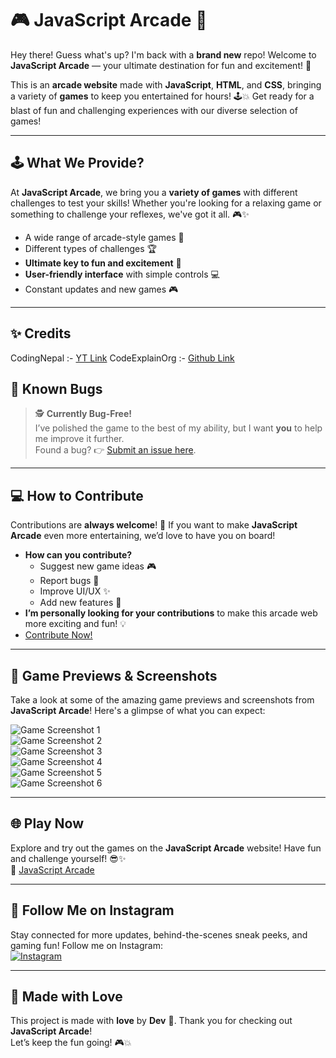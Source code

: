 # 🎮 **JavaScript Arcade** 🎉

Hey there! Guess what's up? I'm back with a **brand new** repo! Welcome to **JavaScript Arcade** — your ultimate destination for fun and excitement! 🚀  

This is an **arcade website** made with **JavaScript**, **HTML**, and **CSS**, bringing a variety of **games** to keep you entertained for hours! 🕹️💥 Get ready for a blast of fun and challenging experiences with our diverse selection of games! 

---

## 🕹️ **What We Provide?**  
At **JavaScript Arcade**, we bring you a **variety of games** with different challenges to test your skills! Whether you're looking for a relaxing game or something to challenge your reflexes, we've got it all. 🎮✨  
- A wide range of arcade-style games 🎯  
- Different types of challenges 🏆  
- **Ultimate key to fun and excitement** 🔑  
- **User-friendly interface** with simple controls 💻  
- Constant updates and new games 🎮

---
## ✨ **Credits** 
CodingNepal :- [YT Link](https://youtu.be/OORUHkgg4IM?si=b2eIWDU2dMLEPXij)
CodeExplainOrg :- [Github Link](https://github.com/CodeExplainedRepo/Original-Flappy-bird-JavaScript/tree/master)
## 🐞 **Known Bugs**  

> 🕵️ **Currently Bug-Free!**  
I’ve polished the game to the best of my ability, but I want **you** to help me improve it further.  
Found a bug? 👉 [Submit an issue here](https://github.com/Diptanu761/JavaScript-Arcade/issues).

---

## 💻 **How to Contribute**  
Contributions are **always welcome**! 🙌 If you want to make **JavaScript Arcade** even more entertaining, we’d love to have you on board!  
- **How can you contribute?**  
  - Suggest new game ideas 🎮  
  - Report bugs 🐞  
  - Improve UI/UX ✨  
  - Add new features 🚀  
- **I’m personally looking for your contributions** to make this arcade web more exciting and fun! 💡
- [Contribute Now!](https://github.com/Diptanu761/JavaScript-Arcade)

---

## 📸 **Game Previews & Screenshots**  
Take a look at some of the amazing game previews and screenshots from **JavaScript Arcade**! Here's a glimpse of what you can expect:  

![Game Screenshot 1](images/screenshot01.png)  
![Game Screenshot 2](images/screenshot02.png)  
![Game Screenshot 3](images/screenshot03.png)  
![Game Screenshot 4](images/screenshot04.png)  
![Game Screenshot 5](images/screenshot05.png)  
![Game Screenshot 6](images/screenshot06.png)  

---

## 🌐 **Play Now** 
Explore and try out the games on the **JavaScript Arcade** website! Have fun and challenge yourself! 😎✨  
🔗 [JavaScript Arcade](https://diptanu761.github.io/JavaScript-Arcade)

---

## 📲 **Follow Me on Instagram**  
Stay connected for more updates, behind-the-scenes sneak peeks, and gaming fun! Follow me on Instagram:   
[![Instagram](https://img.shields.io/badge/Instagram-iamdev7601-%23E4405F?logo=instagram&logoColor=white)](https://www.instagram.com/iamdev7601)  

---

## 🙏 **Made with Love**  
This project is made with **love** by **Dev** 💖. Thank you for checking out **JavaScript Arcade**!  
Let’s keep the fun going! 🎮💥
